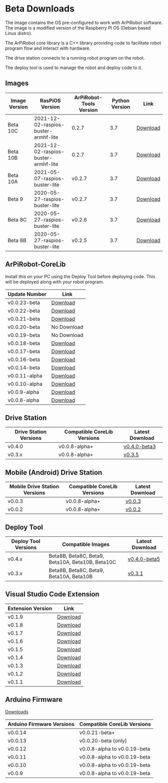 
# Beta Downloads

The image contains the OS pre-configured to work with ArPiRobot software. The image is a modified version of the Raspberry Pi OS (Debian based Linux distro). 

The ArPiRobot core library is a C++ library providing code to facilitate robot program flow and interact with hardware.

The drive station connects to a running robot program on the robot.

The deploy tool is used to manage the robot and deploy code to it.


## Images

| Image Version | RasPiOS Version | ArPiRobot-Tools Version | Python Version | Link |
| ------------- | ---------------- | -------------- | --------------------- | ----- |
| Beta 10C      | 2021-12-02-raspios-buster-armhf-lite | 0.2.7 | 3.7 | [Download](https://github.com/ArPiRobot/ArPiRobot-ImageScripts/releases/tag/beta10c) |
| Beta 10B      | 2021-12-02-raspios-buster-armhf-lite | 0.2.7 | 3.7 | [Download](https://github.com/ArPiRobot/ArPiRobot-ImageScripts/releases/tag/beta10b) |
| Beta 10A      | 2021-05-07-raspios-buster-lite  | v0.2.7 | 3.7           | [Download](https://github.com/ArPiRobot/ArPiRobot-ImageScripts/releases/tag/beta10a) |
| Beta 9        | 2020-05-27-raspios-buster-lite  | v0.2.7 | 3.7           | [Download](https://github.com/ArPiRobot/ArPiRobot-ImageScripts/releases/tag/beta9) |
| Beta 8C       | 2020-05-27-raspios-buster-lite  | v0.2.6 | 3.7           | [Download](https://github.com/ArPiRobot/ArPiRobot-ImageScripts/releases/tag/beta8c) |
| Beta 8B       | 2020-05-27-raspios-buster-lite  | v0.2.5 | 3.7           | [Download](https://github.com/ArPiRobot/ArPiRobot-ImageScripts/releases/tag/beta8b) |


## ArPiRobot-CoreLib

Install this on your PC using the Deploy Tool before deploying code. This will be deployed along with your robot program.

| Update Number      | Link |
| ------------------ | ---- |
| v0.0.23-beta       | [Download](https://github.com/ArPiRobot/ArPiRobot-CoreLib/releases/tag/v0.0.23-beta)  |
| v0.0.22-beta       | [Download](https://github.com/ArPiRobot/ArPiRobot-CoreLib/releases/tag/v0.0.22-beta)  |
| v0.0.21-beta       | [Download](https://github.com/ArPiRobot/ArPiRobot-CoreLib/releases/tag/v0.0.21-beta)  |
| v0.0.20-beta       | No Download                                                                           |
| v0.0.19-beta       | No Download                                                                           |
| v0.0.18-beta       | [Download](https://github.com/ArPiRobot/ArPiRobot-CoreLib/releases/tag/v0.0.18-beta)  |
| v0.0.17-beta       | [Download](https://github.com/ArPiRobot/ArPiRobot-CoreLib/releases/tag/v0.0.17-beta)  |
| v0.0.16-beta       | [Download](https://github.com/ArPiRobot/ArPiRobot-CoreLib/releases/tag/v0.0.16-beta)  |
| v0.0.14-beta       | [Download](https://github.com/ArPiRobot/ArPiRobot-CoreLib/releases/tag/v0.0.14-beta)  |
| v0.0.11-alpha      | [Download](https://github.com/ArPiRobot/ArPiRobot-CoreLib/releases/tag/v0.0.11-alpha) |
| v0.0.10-alpha      | [Download](https://github.com/ArPiRobot/ArPiRobot-CoreLib/releases/tag/v0.0.10-alpha) |
| v0.0.9-alpha       | [Download](https://github.com/ArPiRobot/ArPiRobot-CoreLib/releases/tag/v0.0.9-alpha)  |
| v0.0.8-alpha       | [Download](https://github.com/ArPiRobot/ArPiRobot-CoreLib/releases/tag/v0.0.8-alpha)  |


## Drive Station

| Drive Station Versions | Compatible CoreLib Versions   | Latest Download |
| ---------------------- | ----------------------------- | --------------- |
| v0.4.0                 | v0.0.8-alpha+                 | [v0.4.0-beta3](https://github.com/ArPiRobot/ArPiRobot-DriveStation/releases/tag/v0.4.0-beta3) |
| v0.3.x                 | v0.0.8-alpha+                 | [v0.3.5](https://github.com/ArPiRobot/ArPiRobot-DriveStationOLDJAVA/releases/tag/v0.3.5)      |


## Mobile (Android) Drive Station

| Mobile Drive Station Versions | Compatible CoreLib Versions   | Latest Download |
| ----------------------------- | ----------------------------- | --------------- |
| v0.0.3                        | v0.0.8-alpha+                 | [v0.0.3](https://github.com/ArPiRobot/ArPiRobot-MobileDriveStation/releases/tag/v0.0.3) |
| v0.0.2                        | v0.0.8-alpha+                 | [v0.0.2](https://github.com/ArPiRobot/ArPiRobot-MobileDriveStation/releases/tag/v0.0.2) |


## Deploy Tool

| Deploy Tool Versions | Compatible Images | Latest Download |
| -------------------- | ----------------- | --------------- |
| v0.4.x               | Beta8B, Beta8C, Beta9, Beta10A, Beta10B, Beta10C | [v0.4.0-beta5](https://github.com/ArPiRobot/ArPiRobot-DeployTool/releases/tag/v0.4.0-beta5) |
| v0.3.x               | Beta8B, Beta8C, Beta9, Beta10A, Beta10B | [v0.3.1](https://github.com/ArPiRobot/ArPiRobot-DeployToolOLDJAVA/releases/tag/v0.3.1) |


## Visual Studio Code Extension

| Extension Version | Link |
| ----------------- | ---- |
| v0.1.9            | [Download](https://github.com/ArPiRobot/ArPiRobot-VSCodeExtension/releases/tag/v0.1.9) |
| v0.1.8            | [Download](https://github.com/ArPiRobot/ArPiRobot-VSCodeExtension/releases/tag/v0.1.8) |
| v0.1.7            | [Download](https://github.com/ArPiRobot/ArPiRobot-VSCodeExtension/releases/tag/v0.1.7) |
| v0.1.6            | [Download](https://github.com/ArPiRobot/ArPiRobot-VSCodeExtension/releases/tag/v0.1.6) |
| v0.1.5            | [Download](https://github.com/ArPiRobot/ArPiRobot-VSCodeExtension/releases/tag/v0.1.5) |
| v0.1.4            | [Download](https://github.com/ArPiRobot/ArPiRobot-VSCodeExtension/releases/tag/v0.1.4) |
| v0.1.3            | [Download](https://github.com/ArPiRobot/ArPiRobot-VSCodeExtension/releases/tag/v0.1.3) |
| v0.1.2            | [Download](https://github.com/ArPiRobot/ArPiRobot-VSCodeExtension/releases/tag/v0.1.2) |
| v0.1.1            | [Download](https://github.com/ArPiRobot/ArPiRobot-VSCodeExtension/releases/tag/v0.1.1) |

## Arduino Firmware

[Downloads](https://github.com/ArPiRobot/ArPiRobot-ArduinoFirmware/releases)

| Arduino Firmware Versions | Compatible CoreLib Versions  |
| ------------------------- | ---------------------------- |
| v0.0.14                   | v0.0.21-beta+                |
| v0.0.13                   | v0.0.20-beta (only)          |
| v0.0.12                   | v0.0.8-alpha to v0.0.19-beta |
| v0.0.11                   | v0.0.8-alpha to v0.0.19-beta |
| v0.0.10                   | v0.0.8-alpha to v0.0.19-beta |
| v0.0.9                    | v0.0.8-alpha to v0.0.19-beta |
